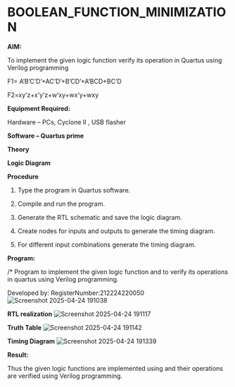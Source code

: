 # BOOLEAN_FUNCTION_MINIMIZATION

**AIM:**

To implement the given logic function verify its operation in Quartus using Verilog programming

F1= A’B’C’D’+AC’D’+B’CD’+A’BCD+BC’D 

F2=xy’z+x’y’z+w’xy+wx’y+wxy

**Equipment Required:**

Hardware – PCs, Cyclone II , USB flasher

**Software – Quartus prime**

**Theory**

**Logic Diagram**

**Procedure**

1.	Type the program in Quartus software.

2.	Compile and run the program.

3.	Generate the RTL schematic and save the logic diagram.

4.	Create nodes for inputs and outputs to generate the timing diagram.

5.	For different input combinations generate the timing diagram.


**Program:**

/* Program to implement the given logic function and to verify its operations in quartus using Verilog programming. 

Developed by: RegisterNumber:212224220050
![Screenshot 2025-04-24 191038](https://github.com/user-attachments/assets/1afe4916-27ba-404f-82af-3bfd236a53f4)


**RTL realization**
![Screenshot 2025-04-24 191117](https://github.com/user-attachments/assets/65bf6805-8854-4c61-8b6a-b2b44047ee37)

**Truth Table**
![Screenshot 2025-04-24 191142](https://github.com/user-attachments/assets/4ad5197b-d416-4a2a-828d-d50b2ae0a437)

**Timing Diagram**
![Screenshot 2025-04-24 191339](https://github.com/user-attachments/assets/d4834bda-44be-4e5e-8f38-457765eb77e4)

**Result:**

Thus the given logic functions are implemented using and their operations are verified using Verilog programming.


